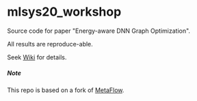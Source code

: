 # mlsys20_workshop

Source code for paper "Energy-aware DNN Graph Optimization".

All results are reproduce-able.

Seek [Wiki](https://github.com/wangyu-/mlsys20_workshop/wiki) for details.

##### Note
This repo is based on a fork of [MetaFlow](https://github.com/jiazhihao/metaflow_sysml19).
